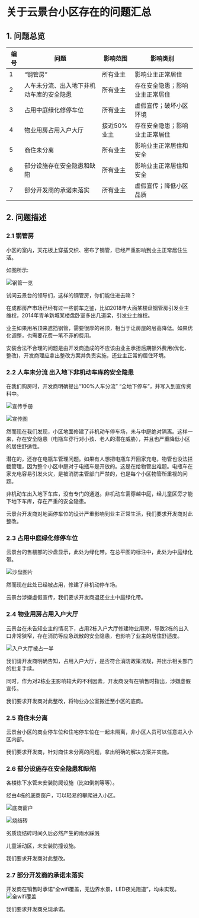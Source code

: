 # 关于云景台小区存在的问题汇总

## 1. 问题总览

| 编号 | 问题                                     | 影响范围    | 影响类别                       |
| ---- | ---------------------------------------- | ----------- | ------------------------------ |
| 1    | “钢管房”                                 | 所有业主    | 影响业主正常居住               |
| 2    | 人车未分流、出入地下非机动车库的安全隐患 | 所有业主    | 存在安全隐患；影响业主正常居住 |
| 3    | 占用中庭绿化修停车位                     | 所有业主    | 虚假宣传；破坏小区环境         |
| 4    | 物业用房占用入户大厅                     | 接近50%业主 | 存在安全隐患；影响业主正常居住 |
| 5    | 商住未分离                               | 所有业主    | 影响业主正常居住和安全         |
| 6    | 部分设施存在安全隐患和缺陷               | 所有业主    | 影响业主正常居住和安全         |
| 7    | 部分开发商的承诺未落实                   | 所有业主    | 虚假宣传；降低小区品质         |

## 2. 问题描述

### 2.1 钢管房

小区的室内，天花板上穿插交织、密布了钢管，已经严重影响到业主正常居住生活。

如图所示:

![钢管一览](https://upload-images.jianshu.io/upload_images/519579-26d8f887b20f99a9.png?imageMogr2/auto-orient/strip%7CimageView2/2/w/1240)


试问云景台的领导们，这样的钢管房，你们能住进去嘛？

在成都房产市场已经有过一些前车之鉴，比如2018年大面某楼盘钢管房引发业主维权，2014年青羊新城某楼盘卧室多出几道梁，引发业主维权。

业主如果用吊顶来遮挡钢管，需要很厚的吊顶，相当于让房屋的层高降低。如果优化调整，也需要花费一笔不菲的费用。

安装合法不合理的问题是由开发商造成的不应该由业主承担后期额外费用(优化、整改)，开发商理应拿出整改方案并负责实施，还业主正常的居住环境。

### 2.2 人车未分流 出入地下非机动车库的安全隐患

在我们购房时，开发商明确提出“100%人车分流” “全地下停车”，并写入到宣传资料中。

![宣传手册](https://upload-images.jianshu.io/upload_images/519579-5a7f263d8287d9de.png?imageMogr2/auto-orient/strip%7CimageView2/2/w/640)

![宣传图](https://upload-images.jianshu.io/upload_images/519579-3ffcf0660fc7da86.png?imageMogr2/auto-orient/strip%7CimageView2/2/w/640)


然而现在我们发现，小区地面修建了非机动车停车场，未与中庭绝对隔离。这样一来，存在安全隐患（电瓶车穿行对小孩、老人的潜在威胁），并且也严重降低小区的居住舒适性。

潜在的，还存在电瓶车管理问题。如果有人想把电瓶车开回家充电，物管也没法拦截管理，因为整个小区中庭对于电瓶车是开放的。这是在给物管出难题。电瓶车在家充电容易引发火灾，是被消防主管部门严禁的，也是每个小区物管所重视的问题。

非机动车出入地下车库，没有专门的通道。非机动车需穿越中庭，经儿童区旁才能下地下车库，存在严重的安全隐患。

云景台开发商对地面停车位的设计严重影响到业主正常生活，我们要求开发商对此整改。

### 2.3 占用中庭绿化修停车位

云景台的售楼部的沙盘显示，此处为绿化带。在总平图的标注中，此处为中庭绿化带。

![沙盘图片](https://upload-images.jianshu.io/upload_images/519579-42547af85c2d8a3c.png?imageMogr2/auto-orient/strip%7CimageView2/2/w/640)


然而现在此处已经被占用，修建了非机动停车场。

云景台涉嫌虚假宣传，我们要求开发商退还业主中庭绿化带。

### 2.4 物业用房占用入户大厅

云景台在未告知业主的情况下，占用2栋入户大厅修建物业用房，导致2栋的出入口非常狭窄，存在消防等应急疏散的安全隐患，也影响了业主的居住舒适度。

![入户大厅被占一半](https://upload-images.jianshu.io/upload_images/519579-9ea9bec5d9b8ab84.png?imageMogr2/auto-orient/strip%7CimageView2/2/w/640)


我们请开发商明确告知，占用入户大厅，是否符合消防政策法规，并出示相关部门的批复手续。

同时，作为对2栋业主影响较大的不利因素，开发商没有在销售时指出，涉嫌虚假宣传。

我们要求开发商对此整改，将物业办公室搬迁至小区的底商。

### 2.5 商住未分离

云景台小区的商业停车位和住宅停车位在一起未隔离，非小区人员可以任意进入小区内部。

我们要求开发商，针对商住未分离的问题，拿出明确的解决方案并实施。

### 2.6 部分设施存在安全隐患和缺陷

各楼栋下水管未安装防爬设施（比如倒刺等等）。

经由4栋的底商窗户，可以轻易的攀爬进入小区。

![底商窗户](https://upload-images.jianshu.io/upload_images/519579-0c682e56d313b730.png?imageMogr2/auto-orient/strip%7CimageView2/2/w/640)


![烧结砖](https://upload-images.jianshu.io/upload_images/519579-ca446080db3f9038.png?imageMogr2/auto-orient/strip%7CimageView2/2/w/640)

劣质烧结砖时间久后必然产生的雨水踩溅

儿童活动区，未安装防撞设施。

我们要求开发商对此整改。

### 2.7 部分开发商的承诺未落实

开发商在销售时承诺“全wifi覆盖，无边界水景，LED夜光跑道”，均未实现。
![全wifi覆盖](https://upload-images.jianshu.io/upload_images/519579-bb017e0762d42fc5.png?imageMogr2/auto-orient/strip%7CimageView2/2/w/1240)

我们要求开发商兑现承诺。
